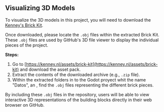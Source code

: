 ## Visualizing 3D Models

To visualize the 3D models in this project, you will need to download the [Kenney's Brick Kit](https://kenney.nl/assets/brick-kit).

Once downloaded, please locate the `.obj` files within the extracted Brick Kit. These `.obj` files are used by GitHub's 3D file viewer to display the individual pieces of the project.

**Steps:**

1.  Go to [https://kenney.nl/assets/brick-kit](https://kenney.nl/assets/brick-kit) and download the asset pack.
2.  Extract the contents of the downloaded archive (e.g., `.zip` file).
3.  Within the extracted folders in to the Godot proyect whit the name "Datos", an , find the `.obj` files representing the different brick pieces.

By including these `.obj` files in the repository, users will be able to view interactive 3D representations of the building blocks directly in their web browser on GitHub.
